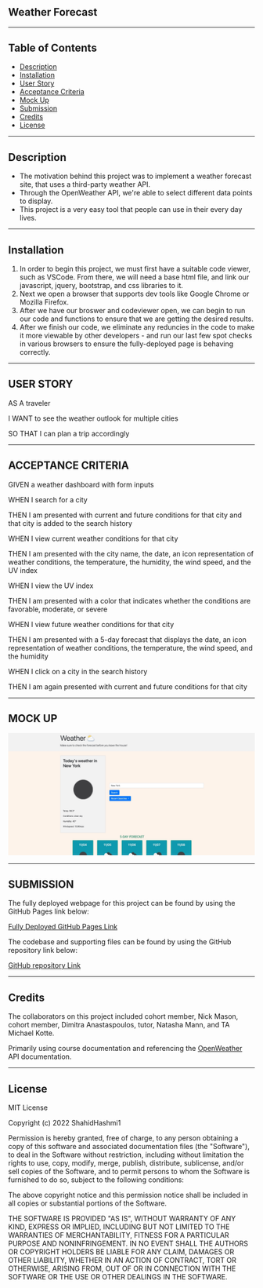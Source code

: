 # <Weather-Forecast>

## Weather Forecast

<hr>

## Table of Contents

- [Description](#description)
- [Installation](#installation)
- [User Story](#user-story)
- [Acceptance Criteria](#acceptance-criteria)
- [Mock Up](#mock-up)
- [Submission](#submission)
- [Credits](#credits)
- [License](#license)

<hr>

## Description

<ul>
<li>
The motivation behind this project was to implement a weather forecast site, that uses a third-party weather API.
</li>
<li>
Through the OpenWeather API, we're able to select different data points to display. 
</li>
<li>
This project is a very easy tool that people can use in their every day lives.
</li>
</ul>

<hr>

## Installation

<ol>
<li>
In order to begin this project, we must first have a suitable code viewer, such as VSCode. From there, we will need a base html file, and link our javascript, jquery, bootstrap, and css libraries to it.
</li>
<li>
Next we open a browser that supports dev tools like Google Chrome or Mozilla Firefox.
</li>
<li>
After we have our broswer and codeviewer open, we can begin to run our code and functions to ensure that we are getting the desired results.
</li>
<li>
After we finish our code, we eliminate any reduncies in the code to make it more viewable by other developers - and run our last few spot checks in various browsers to ensure the fully-deployed page is behaving correctly.
</li>
</ol>

<hr>

## USER STORY

AS A traveler
<p>I WANT to see the weather outlook for multiple cities</p>
<p>SO THAT I can plan a trip accordingly</p>

<hr>

## ACCEPTANCE CRITERIA

GIVEN a weather dashboard with form inputs
<p>WHEN I search for a city</p>
<p>THEN I am presented with current and future conditions for that city and that city is added to the search history</p>
<p>WHEN I view current weather conditions for that city</p>
<p>THEN I am presented with the city name, the date, an icon representation of weather conditions, the temperature, the humidity, the wind speed, and the UV index</p>
<p>WHEN I view the UV index</p>
<p>THEN I am presented with a color that indicates whether the conditions are favorable, moderate, or severe</p>
<p>WHEN I view future weather conditions for that city</p>
<p>THEN I am presented with a 5-day forecast that displays the date, an icon representation of weather conditions, the temperature, the wind speed, and the humidity</p>
<p>WHEN I click on a city in the search history</p>
<p>THEN I am again presented with current and future conditions for that city</p>

<hr>

## MOCK UP

![Weather Forecast](./Assets/images/mockup.jpg)

<hr>

## SUBMISSION

The fully deployed webpage for this project can be found by using the GitHub Pages link below:

<a href="https://shahidhashmi1.github.io/weather-update/">Fully Deployed GitHub Pages Link</a>

The codebase and supporting files can be found by using the GitHub repository link below:

<a href="https://github.com/ShahidHashmi1/weather-update">GitHub repository Link</a>
<hr>

## Credits

The collaborators on this project included cohort member, Nick Mason, cohort member, Dimitra Anastaspoulos, tutor, Natasha Mann, and TA Michael Kotte.

Primarily using course documentation and referencing the [OpenWeather][1] API documentation.

[1]: https://openweathermap.org/forecast5#limit "OpenWeather"


<hr>

## License

MIT License

Copyright (c) 2022 ShahidHashmi1

Permission is hereby granted, free of charge, to any person obtaining a copy
of this software and associated documentation files (the "Software"), to deal
in the Software without restriction, including without limitation the rights
to use, copy, modify, merge, publish, distribute, sublicense, and/or sell
copies of the Software, and to permit persons to whom the Software is
furnished to do so, subject to the following conditions:

The above copyright notice and this permission notice shall be included in all
copies or substantial portions of the Software.

THE SOFTWARE IS PROVIDED "AS IS", WITHOUT WARRANTY OF ANY KIND, EXPRESS OR
IMPLIED, INCLUDING BUT NOT LIMITED TO THE WARRANTIES OF MERCHANTABILITY,
FITNESS FOR A PARTICULAR PURPOSE AND NONINFRINGEMENT. IN NO EVENT SHALL THE
AUTHORS OR COPYRIGHT HOLDERS BE LIABLE FOR ANY CLAIM, DAMAGES OR OTHER
LIABILITY, WHETHER IN AN ACTION OF CONTRACT, TORT OR OTHERWISE, ARISING FROM,
OUT OF OR IN CONNECTION WITH THE SOFTWARE OR THE USE OR OTHER DEALINGS IN THE
SOFTWARE.
